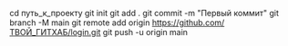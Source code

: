cd путь_к_проекту
git init
git add .
git commit -m "Первый коммит"
git branch -M main
git remote add origin https://github.com/ТВОЙ_ГИТХАБ/login.git
git push -u origin main
